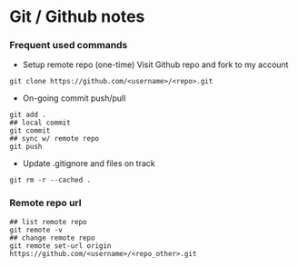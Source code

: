 # Git / Github notes

### Frequent used commands
- Setup remote repo (one-time)
Visit Github repo and fork to my account
```
git clone https://github.com/<username>/<repo>.git
```

- On-going commit push/pull
```
git add .
## local commit
git commit 
## sync w/ remote repo
git push 
```

- Update .gitignore and files on track
```
git rm -r --cached .
```

### Remote repo url
```
## list remote repo
git remote -v 
## change remote repo
git remote set-url origin https://github.com/<username>/<repo_other>.git 
```
